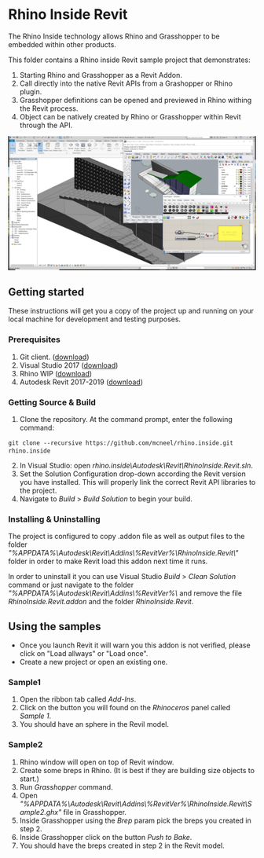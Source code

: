 # Rhino Inside Revit
The Rhino Inside technology allows Rhino and Grasshopper to be embedded within other products.

This folder contains a Rhino inside Revit sample project that demonstrates:

1. Starting Rhino and Grasshopper as a Revit Addon.
2. Call directly into the native Revit APIs from a Grashopper or Rhino plugin.
2. Grasshopper definitions can be opened and previewed in Rhino withing the Revit process.
3. Object can be natively created by Rhino or Grasshopper within Revit through the API.


![](Resources/sample-shot.jpg)

## Getting started
These instructions will get you a copy of the project up and running on your local machine for development and testing purposes.
### Prerequisites
1. Git client. ([download](https://git-scm.com/downloads))
2. Visual Studio 2017 ([download](https://visualstudio.microsoft.com/downloads/))
3. Rhino WIP ([download](https://www.rhino3d.com/download/rhino/wip))
4. Autodesk Revit 2017-2019 ([download](https://www.autodesk.com/products/revit/free-trial))

### Getting Source & Build
1. Clone the repository. At the command prompt, enter the following command:
```
git clone --recursive https://github.com/mcneel/rhino.inside.git rhino.inside
```
2. In Visual Studio: open _rhino.inside\Autodesk\Revit\RhinoInside.Revit.sln_.
3. Set the Solution Configuration drop-down according the Revit version you have installed. This will properly link the correct Revit API libraries to the project.
4. Navigate to _Build_ > _Build Solution_ to begin your build.

### Installing & Uninstalling
The project is configured to copy .addon file as well as output files to the folder _"%APPDATA%\\Autodesk\\Revit\\Addins\\%RevitVer%\\RhinoInside.Revit\\"_ folder in order to make Revit load this addon next time it runs.

In order to uninstall it you can use Visual Studio _Build_ > _Clean Solution_ command or just navigate to the folder _"%APPDATA%\\Autodesk\\Revit\\Addins\\%RevitVer%\\_ and remove the file _RhinoInside.Revit.addon_ and the folder _RhinoInside.Revit_.

## Using the samples
* Once you launch Revit it will warn you this addon is not verified, please click on "Load allways" or "Load once".
* Create a new project or open an existing one.
### Sample1
1. Open the ribbon tab called _Add-Ins_.
2. Click on the button you will found on the _Rhinoceros_ panel called _Sample 1_.
3. You should have an sphere in the Revil model.
### Sample2
1. Rhino window will open on top of Revit window.
2. Create some breps in Rhino. (It is best if they are building size objects to start.)
3. Run _Grasshopper_ command.
4. Open _"%APPDATA%\\Autodesk\\Revit\\Addins\\%RevitVer%\\RhinoInside.Revit\\Sample2.ghx"_ file in Grasshopper.
5. Inside Grasshopper using the _Brep_ param pick the breps you created in step 2.
6. Inside Grasshopper click on the button _Push to Bake_.
7. You should have the breps created in step 2 in the Revit model.
